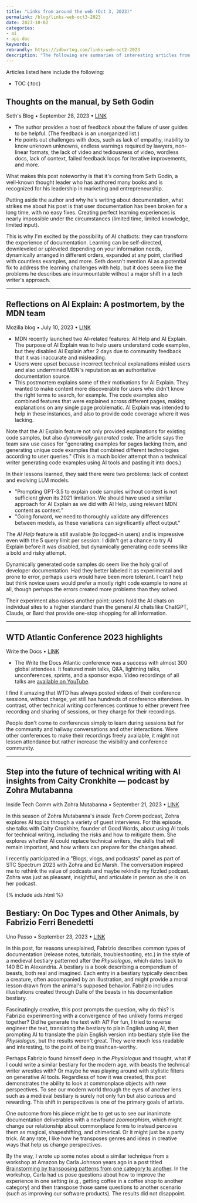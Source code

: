 ```yaml
---
title: "Links from around the web (Oct 3, 2023)"
permalink: /blog/links-web-oct3-2023
date: 2023-10-02
categories:
- ai
- api-doc
keywords: 
rebrandly: https://idbwrtng.com/links-web-oct2-2023
description: "The following are summaries of interesting articles from around the web, as well as my commentary."
---
```


Articles listed here include the following: 

* TOC
{:toc}

## Thoughts on the manual, by Seth Godin

Seth's Blog &bull; September 28, 2023 &bull; [LINK](https://seths.blog/2023/09/thoughts-on-the-manual/)

* The author provides a host of feedback about the failure of user guides to be helpful. (The feedback is an unorganized list.)
* He points out challenges with docs, such as lack of empathy, inability to know unknown unknowns, endless warnings required by lawyers, non-linear formats, the lack of video and tediousness of video, wordless docs, lack of context, failed feedback loops for iterative improvements, and more. 

What makes this post noteworthy is that it's coming from Seth Godin, a well-known thought leader who has authored many books and is recognized for his leadership in marketing and entrepreneurship. 

Putting aside the author and why he's writing about documentation, what strikes me about his post is that user documentation has been broken for a long time, with no easy fixes. Creating perfect learning experiences is nearly impossible under the circumstances (limited time, limited knowledge, limited input). 

This is why I'm excited by the possibility of AI chatbots: they can transform the experience of documentation. Learning can be self-directed, downleveled or upleveled depending on your information needs, dynamically arranged in different orders, expanded at any point, clarified with countless examples, and more. Seth doesn't mention AI as a potential fix to address the learning challenges with help, but it does seem like the problems he describes are insurmountable without a major shift in a tech writer's approach.

<hr/>

## Reflections on AI Explain: A postmortem, by the MDN team

Mozilla blog &bull; July 10, 2023 &bull; [LINK](https://developer.mozilla.org/en-US/blog/ai-explain-postmortem/)

* MDN recently launched two AI-related features: AI Help and AI Explain. The purpose of AI Explain was to help users understand code examples, but they disabled AI Explain after 2 days due to community feedback that it was inaccurate and misleading.
* Users were upset because incorrect technical explanations misled users and also undermined MDN's reputation as an authoritative documentation source. 
* This postmortem explains some of their motivations for AI Explain. They wanted to make content more discoverable for users who didn't know the right terms to search, for example. The code examples also combined features that were explained across different pages, making explanations on any single page problematic. AI Explain was intended to help in these instances, and also to provide code coverage where it was lacking.

Note that the AI Explain feature not only provided explanations for existing code samples, but also *dynamically generated code.* The article says the team saw use cases for "generating examples for pages lacking them, and generating unique code examples that combined different technologies according to user queries." (This is a much bolder attempt than a technical writer generating code examples using AI tools and pasting it into docs.)

In their lessons learned, they said there were two problems: lack of context and evolving LLM models. 

* "Prompting GPT-3.5 to explain code samples without context is not sufficient given its 2021 limitation. We should have used a similar approach for AI Explain as we did with AI Help, using relevant MDN content as context."
* "Going forward, we need to thoroughly validate any differences between models, as these variations can significantly affect output."

The *AI Help* feature is still available (to logged-in users) and is impressive even with the 5 query limit per session. I didn't get a chance to try AI Explain before it was disabled, but dynamically generating code seems like a bold and risky attempt. 

Dynamically generated code samples do seem like the holy grail of developer documentation. Had they better labeled it as experimental and prone to error, perhaps users would have been more tolerant. I can't help but think novice users would prefer a mostly right code example to none at all, though perhaps the errors created more problems than they solved.

Their experiment also raises another point: users hold the AI chats on individual sites to a higher standard than the general AI chats like ChatGPT, Claude, or Bard that provide one-stop shopping for all information. 

<hr/>

## WTD Atlantic Conference 2023 highlights 

Write the Docs &bull; [LINK](https://www.writethedocs.org/conf/atlantic/2023/news/thank-you-recap/)

* The Write the Docs Atlantic conference was a success with almost 300 global attendees. It featured main talks, Q&A, lightning talks, unconferences, sprints, and a sponsor expo. Video recordings of all talks are [available on YouTube](https://www.youtube.com/playlist?list=PLZAeFn6dfHplddJfvbke1bpUzZGozb2Yj). 

I find it amazing that WTD has always posted videos of their conference sessions, without charge, yet still has hundreds of conference attendees. In contrast, other technical writing conferences continue to either prevent free recording and sharing of sessions, or they charge for their recordings. 

People don't come to conferences simply to learn during sessions but for the community and hallway conversations and other interactions. Were other conferences to make their recordings freely available, it might not lessen attendance but rather increase the visibility and conference community.

<hr/>

## Step into the future of technical writing with AI insights from Caity Cronkhite — podcast by Zohra Mutabanna

Inside Tech Comm with Zohra Mutabanna &bull; September 21, 2023 &bull; [LINK](https://www.insidetechcomm.show/1728253/13635905-s4e11-glimpse-into-the-future-of-technical-writing-with-ai-with-caity-cronkhite) 

In this season of Zohra Mutabanna's *Inside Tech Comm* podcast, Zohra explores AI topics through a variety of guest interviews. For this episode, she talks with Caity Cronkhite, founder of Good Words, about using AI tools for technical writing, including the risks and how to mitigate them. She explores whether AI could replace technical writers, the skills that will remain important, and how writers can prepare for the changes ahead.

I recently participated in a "Blogs, vlogs, and podcasts" panel as part of STC Spectrum 2023 with Zohra and Ed Marsh. The conversation inspired me to rethink the value of podcasts and maybe rekindle my fizzled podcast. Zohra was just as pleasant, insightful, and articulate in person as she is on her podcast.

{% include ads.html %}

## Bestiary: On Doc Types and Other Animals, by Fabrizio Ferri Benedetti

Uno Passo &bull; September 23, 2023 &bull; [LINK](https://passo.uno/docs-bestiary-taxonomy/)

In this post, for reasons unexplained, Fabrizio describes common types of documentation (release notes, tutorials, troubleshooting, etc.) in the style of a medieval bestiary patterned after the *Physiologus*, which dates back to 140 BC in Alexandria. A bestiary is a book describing a compendium of beasts, both real and imagined. Each entry in a bestiary typically describes a creature, often accompanied by an illustration, and might provide a moral lesson drawn from the animal's supposed behavior. Fabrizio includes illustrations created through Dalle of the beasts in his documentation bestiary.

Fascinatingly creative, this post prompts the question, why do this? Is Fabrizio experimenting with a convergence of two unlikely forms merged together? Did he generate the text with AI? For fun, I tried to reverse engineer the text, translating the bestiary to plain English using AI, then prompting AI to translate the plain English version into bestiary style like the *Physiologus*, but the results weren't great. They were much less readable and interesting, to the point of being trashcan-worthy.

Perhaps Fabrizio found himself deep in the _Physiologus_ and thought, what if I could write a similar bestiary for the modern age, with beasts the technical writer wrestles with? Or maybe he was playing around with stylistic filters on generative AI tools. Regardless of how it was created, this post demonstrates the ability to look at commonplace objects with new perspectives. To see our modern world through the eyes of another lens such as a medieval bestiary is surely not only fun but also curious and rewarding. This shift in perspectives is one of the primary goals of artists. 

One outcome from his piece might be to get us to see our inanimate documentation deliverables with a newfound _zoomorphism_, which might change our relationship about commonplace forms to instead perceive them as magical, shapeshifting, and chimerical. Or it might just be a party trick. At any rate, I like how he transposes genres and ideas in creative ways that help us change perspectives.

By the way, I wrote up some notes about a similar technique from a workshop at Amazon by Carla Johnson years ago in a post titled [Brainstorming by transposing patterns from one category to another](/2018/10/19/transposing-patterns-from-one-category-to-another/). In the workshop, Carla had us pose questions about how to improve the experience in one setting (e.g., getting coffee in a coffee shop to another category) and then transpose those same questions to another scenario (such as improving our software products). The results did not disappoint.
